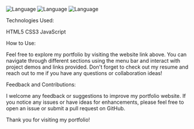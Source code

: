 ![Language](https://img.shields.io/badge/Language-HTML-red)
![Language](https://img.shields.io/badge/Language-CSS-blue)
![Language](https://img.shields.io/badge/Language-Javascript-yellow)



Technologies Used:

HTML5
CSS3
JavaScript


How to Use:

Feel free to explore my portfolio by visiting the website link above. You can navigate through different sections using the menu bar and interact with project demos and links provided. Don't forget to check out my resume and reach out to me if you have any questions or collaboration ideas!

Feedback and Contributions:

I welcome any feedback or suggestions to improve my portfolio website. If you notice any issues or have ideas for enhancements, please feel free to open an issue or submit a pull request on GitHub.

Thank you for visiting my portfolio!
